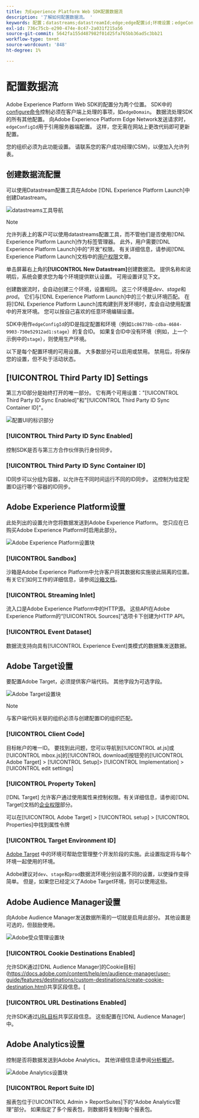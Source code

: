 ```yaml
---
title: 为Experience Platform Web SDK配置数据流
description: '了解如何配置数据流。 '
keywords: 配置；datastreams;datastreamId;edge;edge配置id;环境设置；edgeConfigId;id同步；启用ID同步容器ID；沙箱；流入；事件数据集；目标；客户端代码；属性令牌；目标环境ID;Cookie目标；url目标；分析设置区块报表包ID;
exl-id: 736c75cb-e290-474e-8c47-2a031f215a56
source-git-commit: 5642fa155d487982f01d25fa765bb36ad5c3bb21
workflow-type: tm+mt
source-wordcount: '848'
ht-degree: 1%

---
```



# 配置数据流

Adobe Experience Platform Web SDK的配置分为两个位置。 SDK中的[configure命令](configuring-the-sdk.md)控制必须在客户端上处理的事项，如`edgeDomain`。 数据流处理SDK的所有其他配置。 向Adobe Experience Platform Edge Network发送请求时，`edgeConfigId`用于引用服务器端配置。 这样，您无需在网站上更改代码即可更新配置。

您的组织必须为此功能设置。 请联系您的客户成功经理(CSM)，以便加入允许列表。

## 创建数据流配置

可以使用Datastream配置工具在Adobe [!DNL Experience Platform Launch]中创建Datastream。

![datastreams工具导航](../../assets/datastreams_config.png)

>[!NOTE]
>
>允许列表上的客户可以使用datastreams配置工具，而不管他们是否使用[!DNL Experience Platform Launch]作为标签管理器。 此外，用户需要[!DNL Experience Platform Launch]中的“开发”权限。 有关详细信息，请参阅[!DNL Experience Platform Launch]文档中的[用户权限](https://docs.adobe.com/content/help/zh-Hans/launch/using/reference/admin/user-permissions.html)文章。

单击屏幕右上角的&#x200B;**[!UICONTROL New Datastream]**&#x200B;创建数据流。 提供名称和说明后，系统会要求您为每个环境提供默认设置。 可用设置详见下文。

创建数据流时，会自动创建三个环境，设置相同。 这三个环境是&#x200B;*dev*、*stage*&#x200B;和&#x200B;*prod*。 它们与[!DNL Experience Platform Launch]中的三个默认环境匹配。 在将[!DNL Experience Platform Launch]库构建到开发环境时，库会自动使用配置中的开发环境。 您可以按自己喜欢的任意环境编辑设置。

SDK中用作`edgeConfigId`的ID是指定配置和环境（例如`1c86778b-cdba-4684-9903-750e52912ad1:stage`）的复合ID。 如果复合ID中没有环境（例如，上一个示例中的`stage`），则使用生产环境。

以下是每个配置环境的可用设置。 大多数部分可以启用或禁用。 禁用后，将保存您的设置，但不处于活动状态。

## [!UICONTROL Third Party ID] Settings

第三方ID部分是始终打开的唯一部分。 它有两个可用设置：&quot;[!UICONTROL Third Party ID Sync Enabled]&quot;和&quot;[!UICONTROL Third Party ID Sync Container ID]&quot;。

![配置UI的标识部分](../../assets/edge_configuration_identity.png)

### [!UICONTROL Third Party ID Sync Enabled]

控制SDK是否与第三方合作伙伴执行身份同步。

### [!UICONTROL Third Party ID Sync Container ID]

ID同步可以分组为容器，以允许在不同时间运行不同的ID同步。 这控制为给定配置ID运行哪个容器的ID同步。

## Adobe Experience Platform设置

此处列出的设置允许您将数据发送到Adobe Experience Platform。 您只应在已购买Adobe Experience Platform时启用此部分。

![Adobe Experience Platform设置块](../../assets/edge_configuration_aep.png)

### [!UICONTROL Sandbox]

沙箱是Adobe Experience Platform中允许客户将其数据和实施彼此隔离的位置。 有关它们如何工作的详细信息，请参阅[沙箱文档](../../sandboxes/home.md)。

### [!UICONTROL Streaming Inlet]

流入口是Adobe Experience Platform中的HTTP源。 这些API在Adobe Experience Platform的“[!UICONTROL Sources]”选项卡下创建为HTTP API。

### [!UICONTROL Event Dataset]

数据流支持向具有[!UICONTROL Experience Event]类模式的数据集发送数据。

## Adobe Target设置

要配置Adobe Target，必须提供客户端代码。 其他字段为可选字段。

![Adobe Target设置块](../../assets/edge_configuration_target.png)

>[!NOTE]
>
>与客户端代码关联的组织必须与创建配置ID的组织匹配。

### [!UICONTROL Client Code]

目标帐户的唯一ID。 要找到此问题，您可以导航到[!UICONTROL at.js]或[!UICONTROL mbox.js]的[!UICONTROL download]按钮旁的[!UICONTROL Adobe Target] > [!UICONTROL Setup]> [!UICONTROL Implementation] > [!UICONTROL edit settings]

### [!UICONTROL Property Token]

[!DNL Target] 允许客户通过使用属性来控制权限。有关详细信息，请参阅[!DNL Target]文档的[企业权限](https://docs.adobe.com/content/help/en/target/using/administer/manage-users/enterprise/properties-overview.html)部分。

可以在[!UICONTROL Adobe Target] > [!UICONTROL setup] > [!UICONTROL Properties]中找到属性令牌

### [!UICONTROL Target Environment ID]

[Adobe Target](https://docs.adobe.com/content/help/en/target/using/administer/hosts.html) 中的环境可帮助您管理整个开发阶段的实施。此设置指定将与每个环境一起使用的环境。

Adobe建议对`dev`、`stage`和`prod`数据流环境分别设置不同的设置，以使操作变得简单。 但是，如果您已经定义了Adobe Target环境，则可以使用这些。

## Adobe Audience Manager设置

向Adobe Audience Manager发送数据所需的一切就是启用此部分。 其他设置是可选的，但鼓励使用。

![Adobe受众管理设置块](../../assets/edge_configuration_aam.png)

### [!UICONTROL Cookie Destinations Enabled]

允许SDK通过[!DNL Audience Manager]的Cookie目标](https://docs.adobe.com/content/help/en/audience-manager/user-guide/features/destinations/custom-destinations/create-cookie-destination.html)共享区段信息。[

### [!UICONTROL URL Destinations Enabled]

允许SDK通过[URL目标](https://docs.adobe.com/content/help/en/audience-manager/user-guide/features/destinations/custom-destinations/create-url-destination.html)共享区段信息。 这些配置在[!DNL Audience Manager]中。

## Adobe Analytics设置

控制是否将数据发送到Adobe Analytics。 其他详细信息请参阅[分析概述](../data-collection/adobe-analytics/analytics-overview.md)。

![Adobe Analytics设置块](../../assets/edge_configuration_aa.png)

### [!UICONTROL Report Suite ID]

报表包位于[!UICONTROL Admin > ReportSuites]下的“Adobe Analytics管理”部分。 如果指定了多个报表包，则数据将复制到每个报表包。
